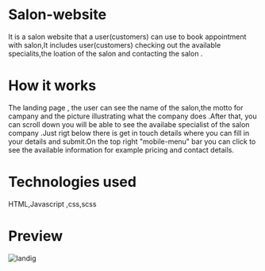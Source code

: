 # Salon-website

It is a salon website that a user(customers) can use to book appointment with salon,It includes user(customers) checking out the available specialits,the loation of the salon and contacting the salon .

# How it works

The landing page , the user can see the name of the salon,the motto for campany and the picture illustrating what the company does .After that, you can scroll down you will be able to see the availabe specialist of the salon company .Just rigt below there is get in touch details where you can fill in your details and submit.On the top right "mobile-menu" bar you can  click to see the available information for example pricing and contact details.

# Technologies used
HTML,Javascript ,css,scss

# Preview
![landig](https://user-images.githubusercontent.com/90321105/155025244-6e8c381f-1883-457b-b99c-2d3b112bbede.jpeg)



